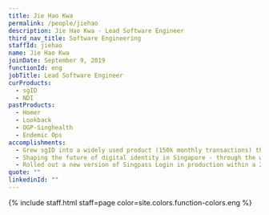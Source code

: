 ```yaml
---
title: Jie Hao Kwa
permalink: /people/jiehao
description: Jie Hao Kwa - Lead Software Engineer
third_nav_title: Software Engineering
staffId: jiehao
name: Jie Hao Kwa
joinDate: September 9, 2019
functionId: eng
jobTitle: Lead Software Engineer
curProducts:
  - sgID
  - NDI
pastProducts:
  - Homer
  - Lookback
  - OGP-Singhealth
  - Endemic Ops
accomplishments:
  - Grew sgID into a widely used product (150k monthly transactions) that remains highly reliable (99.95% uptime - see status.id.gov.sg) even with minimal maintenance.
  - Shaping the future of digital identity in Singapore - through the work we did in sgID.
  - Rolled out a new version of Singpass Login in production within a 2 week timeframe.
quote: ""
linkedinId: ""
---
```


{% include staff.html staff=page color=site.colors.function-colors.eng %}
